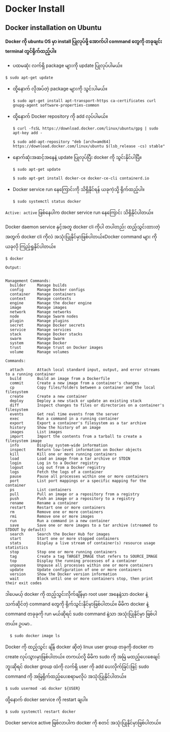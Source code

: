 # Docker Install

## Docker installation on Ubuntu

**Docker ကို ubuntu OS မှာ install ပြုလုပ်ဖို့ အောက်ပါ command တွေကို တခုချင်း terminal တွင်ရိုက်ထည့်ပါ။**

* ပထမဆုံး လက်ရှိ package များကို update ပြုလုပ်ပါမယ်။

```text
$ sudo apt-get update
```

* ထို့နောက် လိုအပ်တဲ့ package များကို သွင်းပါမယ်။

  ```text
  $ sudo apt-get install apt-transport-https ca-certificates curl gnupg-agent software-properties-common
  ```

* ထို့နောက် Docker repository ကို add လုပ်ပါမယ်။

  ```text
  $ curl -fsSL https://download.docker.com/linux/ubuntu/gpg | sudo apt-key add -
  ```

  ```text
  $ sudo add-apt-repository "deb [arch=amd64] https://download.docker.com/linux/ubuntu $(lsb_release -cs) stable"
  ```

* နောက်ဆုံးအဆင့်အနေနဲ့ update ပြုလုပ်ပြီး docker ကို သွင်းနိုင်ပါပြီ။

  ```text
  $ sudo apt-get update
  ```

  ```text
  $ sudo apt-get install docker-ce docker-ce-cli containerd.io
  ```

* Docker service run နေကြောင်းကို သိရှိနိုင်ရန် ယခုကဲ့သို့ ရိုက်ထည့်ပါ။

  ```text
  $ sudo systemctl status docker
  ```

`Active: active` ဖြစ်နေပါက docker service run နေကြောင်း သိရှိနိုင်ပါတယ်။

Docker daemon service နှင့်အတူ docker cli ကိုပါ တပါတည်း ထည့်သွင်းထားတဲ့ အတွက် docker cli ကိုလဲ အသုံးပြုနိုင်မှာဖြစ်ပါတယ်။Docker command များ ကို ယခုလို ကြည့်ရှုနိုင်ပါတယ်။

```text
$ docker
```

```text
Output:


Management Commands:
  builder     Manage builds
  config      Manage Docker configs
  container   Manage containers
  context     Manage contexts
  engine      Manage the docker engine
  image       Manage images
  network     Manage networks
  node        Manage Swarm nodes
  plugin      Manage plugins
  secret      Manage Docker secrets
  service     Manage services
  stack       Manage Docker stacks
  swarm       Manage Swarm
  system      Manage Docker
  trust       Manage trust on Docker images
  volume      Manage volumes

Commands:

  attach      Attach local standard input, output, and error streams to a running container
  build       Build an image from a Dockerfile
  commit      Create a new image from a container's changes
  cp          Copy files/folders between a container and the local filesystem
  create      Create a new container
  deploy      Deploy a new stack or update an existing stack
  diff        Inspect changes to files or directories on a container's filesystem
  events      Get real time events from the server
  exec        Run a command in a running container
  export      Export a container's filesystem as a tar archive
  history     Show the history of an image
  images      List images
  import      Import the contents from a tarball to create a filesystem image
  info        Display system-wide information
  inspect     Return low-level information on Docker objects
  kill        Kill one or more running containers
  load        Load an image from a tar archive or STDIN
  login       Log in to a Docker registry
  logout      Log out from a Docker registry
  logs        Fetch the logs of a container
  pause       Pause all processes within one or more containers
  port        List port mappings or a specific mapping for the container
  ps          List containers
  pull        Pull an image or a repository from a registry
  push        Push an image or a repository to a registry
  rename      Rename a container
  restart     Restart one or more containers
  rm          Remove one or more containers
  rmi         Remove one or more images
  run         Run a command in a new container
  save        Save one or more images to a tar archive (streamed to STDOUT by default)
  search      Search the Docker Hub for images
  start       Start one or more stopped containers
  stats       Display a live stream of container(s) resource usage statistics
  stop        Stop one or more running containers
  tag         Create a tag TARGET_IMAGE that refers to SOURCE_IMAGE
  top         Display the running processes of a container
  unpause     Unpause all processes within one or more containers
  update      Update configuration of one or more containers
  version     Show the Docker version information
  wait        Block until one or more containers stop, then print their exit codes
```

ဒါပေမယ့် docker ကို ထည့်သွင်းလိုက်ချိန်မှာ root user အနေနဲ့သာ docker နဲ့ သက်ဆိုင်တဲ့ command တွေကို ရိုက်သွင်းနိုင်မှာဖြစ်ပါတယ်။ မိမိက docker နဲ့ command တခုခုကို run မယ်ဆိုရင် sudo command နဲ့သာ အသုံးပြုနိုင်မှာ ဖြစ်ပါတယ်။ ဥပမာ..

```text
  $ sudo docker image ls
```

Docker ကို ထည့်သွင်း ချိန် docker ဆိုတဲ့ linux user group တခုကို docker က create လုပ်သွားမှာဖြစ်ပါတယ်။ တကယ်လို့ မိမိက sudo ကို အမြဲ မထည့်ပေးစေချင်ဘူးဆိုရင် docker group ထဲကို လက်ရှိ user ကို add ပေးလိုက်ခြင်းဖြင့် sudo command ကို အမြဲရိုက်ထည့်ပေးစရာမလိုပဲ အသုံးပြုနိုင်ပါတယ်။

```text
$ sudo usermod -aG docker ${USER}
```

ထို့နောက် docker service ကို restart ချပါ။

```text
$ sudo systemctl restart docker
```

Docker service active ဖြစ်လာပါက docker ကို စတင် အသုံးပြုနိုင်မှာဖြစ်ပါတယ်။

